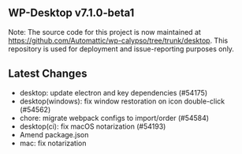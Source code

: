 ## WP-Desktop v7.1.0-beta1

Note: The source code for this project is now maintained at https://github.com/Automattic/wp-calypso/tree/trunk/desktop. This repository is used for deployment and issue-reporting purposes only.

## Latest Changes

* desktop: update electron and key dependencies (#54175)
* desktop(windows): fix window restoration on icon double-click (#54562)
* chore: migrate webpack configs to import/order (#54584)
* desktop(ci): fix macOS notarization (#54193)
* Amend package.json
* mac: fix notarization


